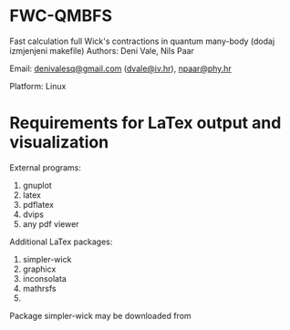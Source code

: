 # FWC-QMBFS
Fast calculation full Wick's contractions in quantum many-body
(dodaj izmjenjeni makefile)
Authors: Deni Vale, Nils Paar

Email: denivalesq@gmail.com (dvale@iv.hr), npaar@phy.hr

Platform: Linux

# Requirements for LaTex output and visualization

External programs: 
1) gnuplot 
2) latex 
3) pdflatex
4) dvips
5) any pdf viewer 

Additional LaTex packages: 
1) simpler-wick
2) graphicx
3) inconsolata
4) mathrsfs
5) 

Package simpler-wick may be downloaded from 
